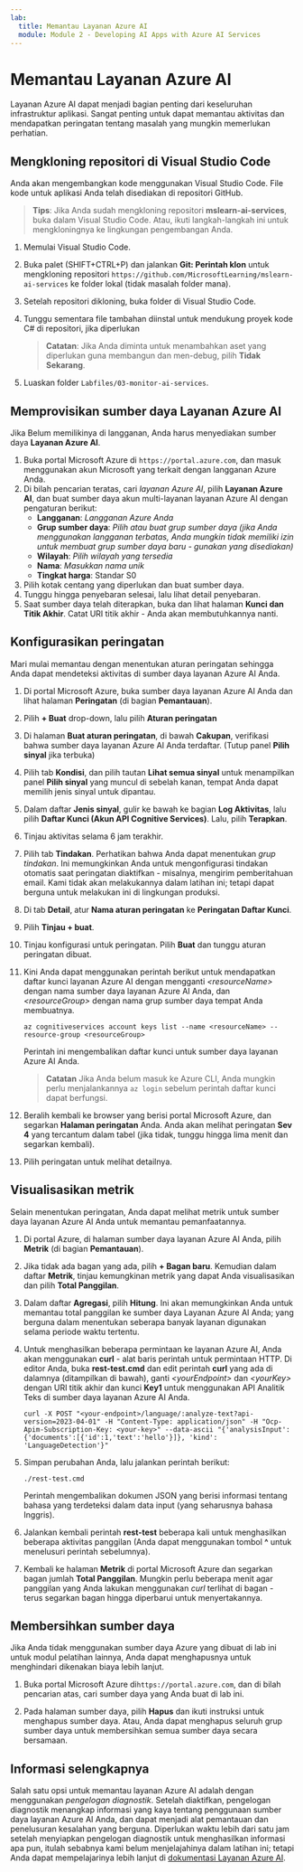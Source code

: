 ```yaml
---
lab:
  title: Memantau Layanan Azure AI
  module: Module 2 - Developing AI Apps with Azure AI Services
---
```


# Memantau Layanan Azure AI

Layanan Azure AI dapat menjadi bagian penting dari keseluruhan infrastruktur aplikasi. Sangat penting untuk dapat memantau aktivitas dan mendapatkan peringatan tentang masalah yang mungkin memerlukan perhatian.

## Mengkloning repositori di Visual Studio Code

Anda akan mengembangkan kode menggunakan Visual Studio Code. File kode untuk aplikasi Anda telah disediakan di repositori GitHub.

> **Tips**: Jika Anda sudah mengkloning repositori **mslearn-ai-services**, buka dalam Visual Studio Code. Atau, ikuti langkah-langkah ini untuk mengkloningnya ke lingkungan pengembangan Anda.

1. Memulai Visual Studio Code.
2. Buka palet (SHIFT+CTRL+P) dan jalankan **Git: Perintah klon** untuk mengkloning repositori `https://github.com/MicrosoftLearning/mslearn-ai-services` ke folder lokal (tidak masalah folder mana).
3. Setelah repositori dikloning, buka folder di Visual Studio Code.
4. Tunggu sementara file tambahan diinstal untuk mendukung proyek kode C# di repositori, jika diperlukan

    > **Catatan**: Jika Anda diminta untuk menambahkan aset yang diperlukan guna membangun dan men-debug, pilih **Tidak Sekarang**.

5. Luaskan folder `Labfiles/03-monitor-ai-services`.

## Memprovisikan sumber daya Layanan Azure AI

Jika Belum memilikinya di langganan, Anda harus menyediakan sumber daya **Layanan Azure AI**.

1. Buka portal Microsoft Azure di `https://portal.azure.com`, dan masuk menggunakan akun Microsoft yang terkait dengan langganan Azure Anda.
2. Di bilah pencarian teratas, cari *layanan Azure AI*, pilih **Layanan Azure AI**, dan buat sumber daya akun multi-layanan layanan Azure AI dengan pengaturan berikut:
    - **Langganan**: *Langganan Azure Anda*
    - **Grup sumber daya**: *Pilih atau buat grup sumber daya (jika Anda menggunakan langganan terbatas, Anda mungkin tidak memiliki izin untuk membuat grup sumber daya baru - gunakan yang disediakan)*
    - **Wilayah**: *Pilih wilayah yang tersedia*
    - **Nama**: *Masukkan nama unik*
    - **Tingkat harga**: Standar S0
3. Pilih kotak centang yang diperlukan dan buat sumber daya.
4. Tunggu hingga penyebaran selesai, lalu lihat detail penyebaran.
5. Saat sumber daya telah diterapkan, buka dan lihat halaman **Kunci dan Titik Akhir**. Catat URI titik akhir - Anda akan membutuhkannya nanti.

## Konfigurasikan peringatan

Mari mulai memantau dengan menentukan aturan peringatan sehingga Anda dapat mendeteksi aktivitas di sumber daya layanan Azure AI Anda.

1. Di portal Microsoft Azure, buka sumber daya layanan Azure AI Anda dan lihat halaman **Peringatan** (di bagian **Pemantauan**).
2. Pilih **+ Buat** drop-down, lalu pilih **Aturan peringatan**
3. Di halaman **Buat aturan peringatan**, di bawah **Cakupan**, verifikasi bahwa sumber daya layanan Azure AI Anda terdaftar. (Tutup panel **Pilih sinyal** jika terbuka)
4. Pilih tab **Kondisi**, dan pilih tautan **Lihat semua sinyal** untuk menampilkan panel **Pilih sinyal** yang muncul di sebelah kanan, tempat Anda dapat memilih jenis sinyal untuk dipantau.
5. Dalam daftar **Jenis sinyal**, gulir ke bawah ke bagian **Log Aktivitas**, lalu pilih **Daftar Kunci (Akun API Cognitive Services)**. Lalu, pilih **Terapkan**.
6. Tinjau aktivitas selama 6 jam terakhir.
7. Pilih tab **Tindakan**. Perhatikan bahwa Anda dapat menentukan *grup tindakan*. Ini memungkinkan Anda untuk mengonfigurasi tindakan otomatis saat peringatan diaktifkan - misalnya, mengirim pemberitahuan email. Kami tidak akan melakukannya dalam latihan ini; tetapi dapat berguna untuk melakukan ini di lingkungan produksi.
8. Di tab **Detail**, atur **Nama aturan peringatan** ke **Peringatan Daftar Kunci**.
9. Pilih **Tinjau + buat**. 
10. Tinjau konfigurasi untuk peringatan. Pilih **Buat** dan tunggu aturan peringatan dibuat.
11. Kini Anda dapat menggunakan perintah berikut untuk mendapatkan daftar kunci layanan Azure AI dengan mengganti *&lt;resourceName&gt;* dengan nama sumber daya layanan Azure AI Anda, dan *&lt;resourceGroup&gt;* dengan nama grup sumber daya tempat Anda membuatnya.

    ```
    az cognitiveservices account keys list --name <resourceName> --resource-group <resourceGroup>
    ```

    Perintah ini mengembalikan daftar kunci untuk sumber daya layanan Azure AI Anda.

    > **Catatan** Jika Anda belum masuk ke Azure CLI, Anda mungkin perlu menjalankannya `az login` sebelum perintah daftar kunci dapat berfungsi.

12. Beralih kembali ke browser yang berisi portal Microsoft Azure, dan segarkan **Halaman peringatan** Anda. Anda akan melihat peringatan **Sev 4** yang tercantum dalam tabel (jika tidak, tunggu hingga lima menit dan segarkan kembali).
13. Pilih peringatan untuk melihat detailnya.

## Visualisasikan metrik

Selain menentukan peringatan, Anda dapat melihat metrik untuk sumber daya layanan Azure AI Anda untuk memantau pemanfaatannya.

1. Di portal Azure, di halaman sumber daya layanan Azure AI Anda, pilih **Metrik** (di bagian **Pemantauan**).
2. Jika tidak ada bagan yang ada, pilih **+ Bagan baru**. Kemudian dalam daftar **Metrik**, tinjau kemungkinan metrik yang dapat Anda visualisasikan dan pilih **Total Panggilan**.
3. Dalam daftar **Agregasi**, pilih **Hitung**.  Ini akan memungkinkan Anda untuk memantau total panggilan ke sumber daya Layanan Azure AI Anda; yang berguna dalam menentukan seberapa banyak layanan digunakan selama periode waktu tertentu.
4. Untuk menghasilkan beberapa permintaan ke layanan Azure AI, Anda akan menggunakan **curl** - alat baris perintah untuk permintaan HTTP. Di editor Anda, buka **rest-test.cmd** dan edit perintah **curl** yang ada di dalamnya (ditampilkan di bawah), ganti *&lt;yourEndpoint&gt;* dan *&lt;yourKey&gt;* dengan URI titik akhir dan kunci **Key1** untuk menggunakan API Analitik Teks di sumber daya layanan Azure AI Anda.

    ```
    curl -X POST "<your-endpoint>/language/:analyze-text?api-version=2023-04-01" -H "Content-Type: application/json" -H "Ocp-Apim-Subscription-Key: <your-key>" --data-ascii "{'analysisInput':{'documents':[{'id':1,'text':'hello'}]}, 'kind': 'LanguageDetection'}"
    ```

5. Simpan perubahan Anda, lalu jalankan perintah berikut:

    ```
    ./rest-test.cmd
    ```

    Perintah mengembalikan dokumen JSON yang berisi informasi tentang bahasa yang terdeteksi dalam data input (yang seharusnya bahasa Inggris).

6. Jalankan kembali perintah **rest-test** beberapa kali untuk menghasilkan beberapa aktivitas panggilan (Anda dapat menggunakan tombol **^** untuk menelusuri perintah sebelumnya).
7. Kembali ke halaman **Metrik** di portal Microsoft Azure dan segarkan bagan jumlah **Total Panggilan**. Mungkin perlu beberapa menit agar panggilan yang Anda lakukan menggunakan *curl* terlihat di bagan - terus segarkan bagan hingga diperbarui untuk menyertakannya.

## Membersihkan sumber daya

Jika Anda tidak menggunakan sumber daya Azure yang dibuat di lab ini untuk modul pelatihan lainnya, Anda dapat menghapusnya untuk menghindari dikenakan biaya lebih lanjut.

1. Buka portal Microsoft Azure di`https://portal.azure.com`, dan di bilah pencarian atas, cari sumber daya yang Anda buat di lab ini.

2. Pada halaman sumber daya, pilih **Hapus** dan ikuti instruksi untuk menghapus sumber daya. Atau, Anda dapat menghapus seluruh grup sumber daya untuk membersihkan semua sumber daya secara bersamaan.

## Informasi selengkapnya

Salah satu opsi untuk memantau layanan Azure AI adalah dengan menggunakan *pengelogan diagnostik*. Setelah diaktifkan, pengelogan diagnostik menangkap informasi yang kaya tentang penggunaan sumber daya layanan Azure AI Anda, dan dapat menjadi alat pemantauan dan penelusuran kesalahan yang berguna. Diperlukan waktu lebih dari satu jam setelah menyiapkan pengelogan diagnostik untuk menghasilkan informasi apa pun, itulah sebabnya kami belum menjelajahinya dalam latihan ini; tetapi Anda dapat mempelajarinya lebih lanjut di [dokumentasi Layanan Azure AI](https://docs.microsoft.com/azure/ai-services/diagnostic-logging).
